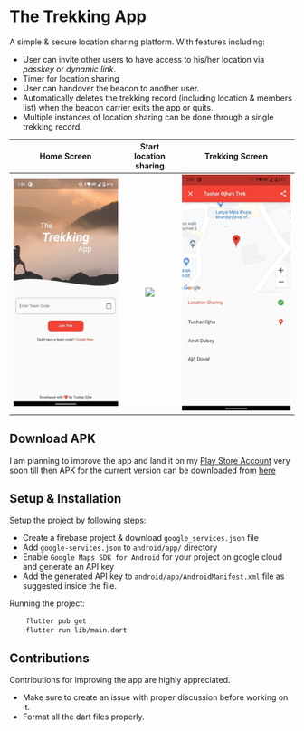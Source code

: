 # The Trekking App

A simple & secure location sharing platform. With features including:
* User can invite other users to have access to his/her location via _passkey_ or _dynamic link_.
* Timer for location sharing
* User can handover the beacon to another user.
* Automatically deletes the trekking record (including location & members list) when the beacon carrier exits the app or quits.
* Multiple instances of location sharing can be done through a single trekking record.

|         Home Screen         |                 Start location sharing                  |            Trekking Screen             |
| :-------------------------: | :-----------------------------------------------------: | :------------------------------------: |
| ![](./screenshots/home.jpg) | ![](../the_trekking_app/screenshots/start_trekking.jpg) | ![](./screenshots/trekking_screen.jpg) |

## Download APK

I am planning to improve the app and land it on my [Play Store Account](https://play.google.com/store/apps/developer?id=Tushar+Ojha) very soon till then APK for the current version can be downloaded from [here](./app-release.apk)

## Setup & Installation

Setup the project by following steps:

* Create a firebase project & download `google_services.json` file
* Add `google-services.json` to `android/app/` directory
* Enable `Google Maps SDK for Android` for your project on google cloud and generate an API key
* Add the generated API key to `android/app/AndroidManifest.xml` file as suggested inside the file.

Running the project:

```
    flutter pub get
    flutter run lib/main.dart
```

## Contributions

Contributions for improving the app are highly appreciated. 

* Make sure to create an issue with proper discussion before working on it.
* Format all the dart files properly.
  
